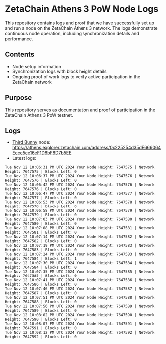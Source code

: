 # ZetaChain Athens 3 PoW Node Logs
This repository contains logs and proof that we have successfully set up and run a node on the ZetaChain Athens 3 network. The logs demonstrate continuous node operation, including synchronization details and performance.

## Contents
- Node setup information
- Synchronization logs with block height details
- Ongoing proof of work logs to verify active participation in the ZetaChain network

## Purpose
This repository serves as documentation and proof of participation in the ZetaChain Athens 3 PoW testnet.

## Logs

- [Third Bunny](https://thirdbunny.xyz/) node: https://athens.explorer.zetachain.com/address/0x225254d35dE666064Eccc5ce16eF1D8bF8D7b5EE
- Latest logs:
```
Tue Nov 12 10:06:31 PM UTC 2024 Your Node Height: 7647575 | Network Height: 7647575 | Blocks Left: 0
Tue Nov 12 10:06:37 PM UTC 2024 Your Node Height: 7647576 | Network Height: 7647576 | Blocks Left: 0
Tue Nov 12 10:06:42 PM UTC 2024 Your Node Height: 7647576 | Network Height: 7647576 | Blocks Left: 0
Tue Nov 12 10:06:47 PM UTC 2024 Your Node Height: 7647577 | Network Height: 7647577 | Blocks Left: 0
Tue Nov 12 10:06:53 PM UTC 2024 Your Node Height: 7647578 | Network Height: 7647578 | Blocks Left: 0
Tue Nov 12 10:06:58 PM UTC 2024 Your Node Height: 7647579 | Network Height: 7647579 | Blocks Left: 0
Tue Nov 12 10:07:03 PM UTC 2024 Your Node Height: 7647580 | Network Height: 7647580 | Blocks Left: 0
Tue Nov 12 10:07:08 PM UTC 2024 Your Node Height: 7647581 | Network Height: 7647581 | Blocks Left: 0
Tue Nov 12 10:07:14 PM UTC 2024 Your Node Height: 7647582 | Network Height: 7647582 | Blocks Left: 0
Tue Nov 12 10:07:19 PM UTC 2024 Your Node Height: 7647583 | Network Height: 7647583 | Blocks Left: 0
Tue Nov 12 10:07:24 PM UTC 2024 Your Node Height: 7647583 | Network Height: 7647584 | Blocks Left: 1
Tue Nov 12 10:07:30 PM UTC 2024 Your Node Height: 7647584 | Network Height: 7647584 | Blocks Left: 0
Tue Nov 12 10:07:35 PM UTC 2024 Your Node Height: 7647585 | Network Height: 7647585 | Blocks Left: 0
Tue Nov 12 10:07:41 PM UTC 2024 Your Node Height: 7647586 | Network Height: 7647586 | Blocks Left: 0
Tue Nov 12 10:07:46 PM UTC 2024 Your Node Height: 7647587 | Network Height: 7647587 | Blocks Left: 0
Tue Nov 12 10:07:51 PM UTC 2024 Your Node Height: 7647588 | Network Height: 7647588 | Blocks Left: 0
Tue Nov 12 10:07:56 PM UTC 2024 Your Node Height: 7647589 | Network Height: 7647589 | Blocks Left: 0
Tue Nov 12 10:08:02 PM UTC 2024 Your Node Height: 7647590 | Network Height: 7647590 | Blocks Left: 0
Tue Nov 12 10:08:07 PM UTC 2024 Your Node Height: 7647591 | Network Height: 7647591 | Blocks Left: 0
Tue Nov 12 10:08:12 PM UTC 2024 Your Node Height: 7647592 | Network Height: 7647592 | Blocks Left: 0
```
